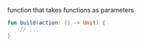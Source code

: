 function that takes functions as parameters

```Kotlin
fun build(action: () -> Unit) { 
	// ...
}
```